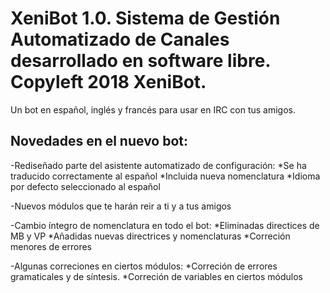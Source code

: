 # XeniBot 1.0. Sistema de Gestión Automatizado de Canales desarrollado en software libre. Copyleft 2018 XeniBot.
Un bot en español, inglés y francés para usar en IRC con tus amigos. 

## Novedades en el nuevo bot:

-Rediseñado parte del asistente automatizado de configuración:
*Se ha traducido correctamente al español
*Incluida nueva nomenclatura
*Idioma por defecto seleccionado al español

-Nuevos módulos que te harán reir a ti y a tus amigos

-Cambio íntegro de nomenclatura en todo el bot:
*Eliminadas directices de MB y VP
*Añadidas nuevas directrices y nomenclaturas
*Correción menores de errores

-Algunas correciones en ciertos módulos:
*Correción de errores gramaticales y de síntesis.
*Correción de variables en ciertos módulos

